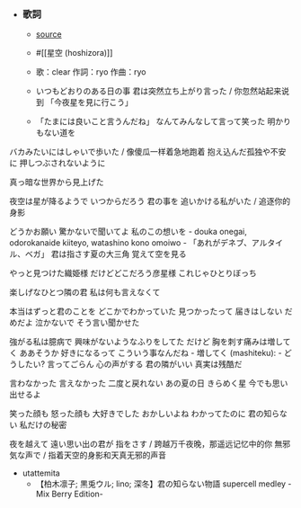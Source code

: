 - ### 歌詞
    - [source](https://j-lyric.net/artist/a054f0a/l024c87.html)
    - #[[星空 (hoshizora)]]
    - 歌：clear
作詞：ryo
作曲：ryo


    - いつもどおりのある日の事
君は突然立ち上がり言った / 你忽然站起来说到
「今夜星を見に行こう」


    - 「たまには良いこと言うんだね」
なんてみんなして言って笑った
明かりもない道を

バカみたいにはしゃいで歩いた / 像傻瓜一样着急地跑着
抱え込んだ孤独や不安に
押しつぶされないように

真っ暗な世界から見上げた

夜空は星が降るようで
いつからだろう 君の事を
追いかける私がいた / 追逐你的身影

どうかお願い
驚かないで聞いてよ
私のこの想いを
        - douka onegai, odorokanaide kiiteyo, watashino kono omoiwo
    - 「あれがデネブ、アルタイル、ベガ」
君は指さす夏の大三角
覚えて空を見る

やっと見つけた織姫様
だけどどこだろう彦星様
これじゃひとりぼっち

楽しげなひとつ隣の君
私は何も言えなくて

本当はずっと君のことを
どこかでわかっていた
見つかったって 届きはしない
だめだよ 泣かないで
そう言い聞かせた

強がる私は臆病で
興味がないようなふりをしてた
だけど
胸を刺す痛みは増してく
ああそうか 好きになるって
こういう事なんだね
        - 増してく (mashiteku): 
    - どうしたい? 言ってごらん
心の声がする
君の隣がいい
真実は残酷だ

言わなかった 言えなかった
二度と戻れない
あの夏の日 きらめく星
今でも思い出せるよ

笑った顔も 怒った顔も
大好きでした
おかしいよね わかってたのに
君の知らない
私だけの秘密

夜を越えて
遠い思い出の君が 指をさす / 跨越万千夜晚，那遥远记忆中的你
無邪気な声で / 指着天空的身影和天真无邪的声音
- utattemita
    - 【柏木凛子; 黒兎ウル; lino; 深冬】君の知らない物語 supercell medley -Mix Berry Edition- 
